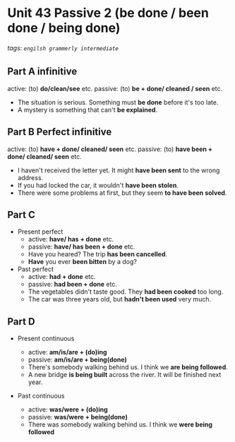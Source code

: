 # Unit 43 Passive 2 (be done / been done / being done)
###### tags: `engilsh grammerly intermediate`

## Part A infinitive
active: (to) **do/clean/see** etc.
passive: (to) **be + done/ cleaned / seen** etc.
- The situation is serious. Something must **be done** before it's too late.
- A mystery is something that can't **be explained**.

## Part B Perfect infinitive
active: (to) **have + done/ cleaned/ seen** etc.
passive: (to) **have been + done/ cleaned/ seen** etc.
- I haven't received the letter yet. It might **have been sent** to the wrong address.
- If you had locked the car, it wouldn't **have been stolen**.
- There were some problems at first, but they seem **to have been solved**.

## Part C 
- Present perfect
    - active: **have/ has + done** etc.
    - passive: **have/ has been + done** etc.
    - Have you heared? The trip **has been cancelled**.
    - **Have** you ever **been bitten** by a dog?
- Past perfect
    - active: **had + done** etc.
    - passive: **had been + done** etc.
    - The vegetables didn't taste good. They **had been cooked** too long.
    - The car was three years old, but **hadn't been used** very much.

## Part D 
- Present continuous
    - active: **am/is/are + (do)ing**
    - passive: **am/is/are + being(done)**
    - There's somebody walking behind us. I think we **are being followed**.
    - A new bridge **is being built** across the river. It will be finished next year.

- Past continuous
    - active: **was/were + (do)ing**
    - passive: **was/were + being(done)**
    - There was somebody walking behind us. I think we **were being followed**